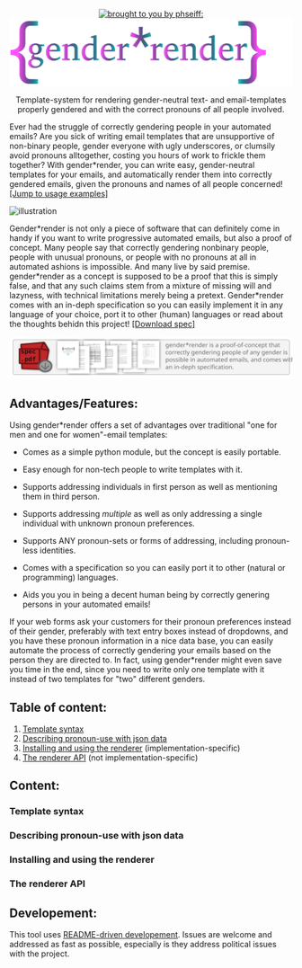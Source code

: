 <p align="center"><a href="https://github.com/phseiff"><img src="https://phseiff.com/images/brought-to-you-by-phseiff.svg" alt="brought to you by phseiff:"></a>
<img src="docs/images/title.svg" alt="{gender*render}"></p>

<p align="center" color="violet">Template-system for rendering gender-neutral text- and email-templates properly gendered and with the correct pronouns of all people involved.</p>

Ever had the struggle of correctly gendering people in your automated emails? Are you sick of writing email templates that are unsupportive of non-binary people, gender everyone with ugly underscores, or clumsily avoid pronouns alltogether, costing you hours of work to frickle them together? With gender\*render, you can write easy, gender-neutral templates for your emails, and automatically render them into correctly gendered emails, given the pronouns and names of all people concerned! [[Jump to usage examples]](#example-usages)

![illustration](docs/images/conversion-illustration.svg)

Gender\*render is not only a piece of software that can definitely come in handy if you want to write progressive automated emails, but also a proof of concept. Many people say that correctly gendering nonbinary people, people with unusual pronouns, or people with no pronouns at all in automated ashions is impossible. And many live by said premise. gender\*render as a concept is supposed to be a proof that this is simply false, and that any such claims stem from a mixture of missing will and lazyness, with technical limitations merely being a pretext. Gender\*render comes with an in-deph specification so you can easily implement it in any language of your choice, port it to other (human) languages or read about the thoughts behidn this project! [[Download spec]](https://github.com/phseiff/gender-render/raw/main/docs/spec.pdf)

[![illustration](docs/images/download-spec.svg)](https://github.com/phseiff/gender-render/raw/main/docs/spec.pdf)

## Advantages/Features:

Using gender\*render offers a set of advantages over traditional "one for men and one for women"-email templates:

* Comes as a simple python module, but the concept is easily portable.

* Easy enough for non-tech people to write templates with it.

* Supports addressing individuals in first person as well as mentioning them in third person.

* Supports addressing *multiple* as well as only addressing a single individual with unknown pronoun preferences.

* Supports ANY pronoun-sets or forms of addressing, including pronoun-less identities.

* Comes with a specification so you can easily port it to other (natural or programming) languages.

* Aids you you in being a decent human being by correctly genering persons in your automated emails!

If your web forms ask your customers for their pronoun preferences instead of their gender, preferably with text entry boxes instead of dropdowns, and you have these pronoun information in a nice data base, you can easily automate the process of correctly gendering your emails based on the person they are directed to. In fact, using gender\*render might even save you time in the end, since you need to write only one template with it instead of two templates for "two" different genders.

## Table of content:

1. [Template syntax](#template-syntax)
2. [Describing pronoun-use with json data](#describing-pronoun-use-with-json-data)
3. [Installing and using the renderer](#installing-and-using-the-renderer) (implementation-specific)
3. [The renderer API](#the-renderer-api) (not implementation-specific)

## Content:

### Template syntax

### Describing pronoun-use with json data

### Installing and using the renderer

### The renderer API

## Developement:

This tool uses [README-driven developement](https://tom.preston-werner.com/2010/08/23/readme-driven-development.html). Issues are welcome and addressed as fast as possible, especially is they address political issues with the project.
